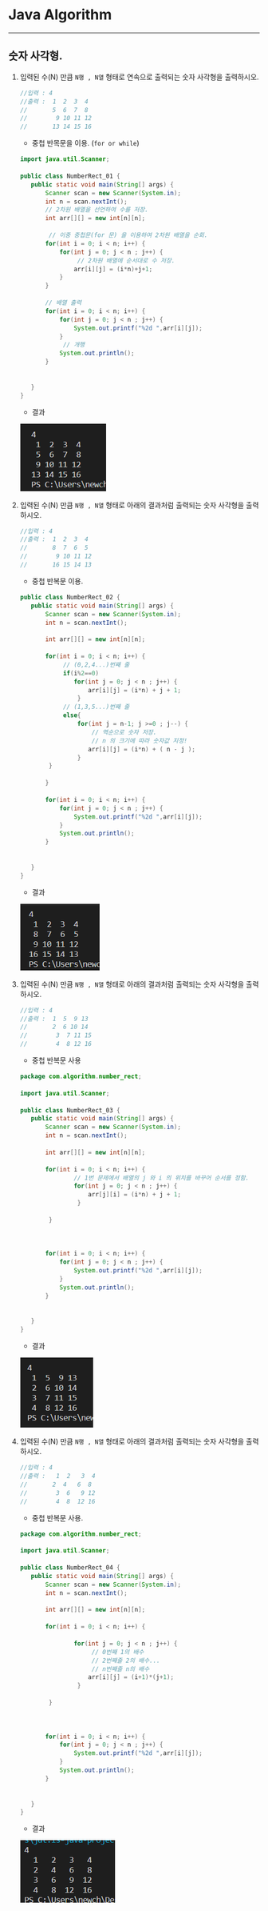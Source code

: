 # Java Algorithm

---

## 숫자 사각형.

1. 입력된 수(N) 만큼 `N행 , N열` 형태로 연속으로 출력되는 숫자 사각형을 출력하시오.

     ```java
     //입력 : 4
     //출력 :  1  2  3  4
     //	      5  6  7  8
     //        9 10 11 12
     //       13 14 15 16    
     ```

     * 중첩 반목문을 이용. (`for or while`)

     ```java
     import java.util.Scanner;
     
     public class NumberRect_01 {
     	public static void main(String[] args) {
     		Scanner scan = new Scanner(System.in);
     		int n = scan.nextInt();
     		// 2차원 배열을 선언하여 수를 저장.
     		int arr[][] = new int[n][n];
     		
             // 이중 중첩문(for 문) 을 이용하여 2차원 배열을 순회.
     		for(int i = 0; i < n; i++) {
     			for(int j = 0; j < n ; j++) {
                     // 2차원 배열에 순서대로 수 저장.
     				arr[i][j] = (i*n)+j+1;
     			}
     		}
             
     		// 배열 출력
     		for(int i = 0; i < n; i++) {
     			for(int j = 0; j < n ; j++) {
     				System.out.printf("%2d ",arr[i][j]);
     			}
                 // 개행
     			System.out.println();
     		}
     		
     		
     	}
     }
     ```

     * 결과

     ![image-20200325233236067](NumberRect.assets/image-20200325233236067.png)

2. 입력된 수(N) 만큼 `N행 , N열` 형태로 아래의 결과처럼 출력되는 숫자 사각형을 출력하시오.

     ```java
     //입력 : 4
     //출력 :  1  2  3  4
     //	      8  7  6  5
     //        9 10 11 12
     //       16 15 14 13    
     ```

     * 중첩 반복문 이용.

     ```java
     public class NumberRect_02 {
     	public static void main(String[] args) {
     		Scanner scan = new Scanner(System.in);
     		int n = scan.nextInt();
     		
     		int arr[][] = new int[n][n];
     		
     		for(int i = 0; i < n; i++) {
                 // (0,2,4...)번째 줄
                 if(i%2==0)
     			    for(int j = 0; j < n ; j++) {
     				    arr[i][j] = (i*n) + j + 1;
                     }
                 // (1,3,5...)번째 줄
                 else{
                     for(int j = n-1; j >=0 ; j--) {
                         // 역순으로 숫자 저장.
                         // n 의 크기에 따라 숫자값 지정!
     				    arr[i][j] = (i*n) + ( n - j );
                     }
             }
                 
     		}
     		
     		for(int i = 0; i < n; i++) {
     			for(int j = 0; j < n ; j++) {
     				System.out.printf("%2d ",arr[i][j]);
     			}
     			System.out.println();
     		}
     		
     		
     	}
     }
     ```

     * 결과

     ![image-20200325233212748](NumberRect.assets/image-20200325233212748.png)

3. 입력된 수(N) 만큼 `N행 , N열` 형태로 아래의 결과처럼 출력되는 숫자 사각형을 출력하시오.

     ```java
     //입력 : 4
     //출력 :  1  5  9 13
     //	      2  6 10 14
     //        3  7 11 15
     //        4  8 12 16  
     ```

     * 중첩 반복문 사용

     ```java
     package com.algorithm.number_rect;
     
     import java.util.Scanner;
     
     public class NumberRect_03 {
     	public static void main(String[] args) {
     		Scanner scan = new Scanner(System.in);
     		int n = scan.nextInt();
     		
     		int arr[][] = new int[n][n];
     		
     		for(int i = 0; i < n; i++) {
              		// 1번 문제에서 배열의 j 와 i 의 위치를 바꾸어 순서를 정함.  
     			    for(int j = 0; j < n ; j++) {
     				    arr[j][i] = (i*n) + j + 1;
                     }           
                     
             }
                 
     		
     		
     		for(int i = 0; i < n; i++) {
     			for(int j = 0; j < n ; j++) {
     				System.out.printf("%2d ",arr[i][j]);
     			}
     			System.out.println();
     		}
     		
     		
     	}
     }
     
     ```

     * 결과

     ![image-20200325233150303](NumberRect.assets/image-20200325233150303.png)

4. 입력된 수(N) 만큼 `N행 , N열` 형태로 아래의 결과처럼 출력되는 숫자 사각형을 출력하시오.

     ```java
     //입력 : 4
     //출력 :   1  2   3  4
     //	      2  4   6  8
     //        3  6   9 12
     //        4  8  12 16  
     ```

     * 중첩 반복문 사용.

     ```java
     package com.algorithm.number_rect;
     
     import java.util.Scanner;
     
     public class NumberRect_04 {
     	public static void main(String[] args) {
     		Scanner scan = new Scanner(System.in);
     		int n = scan.nextInt();
     		
     		int arr[][] = new int[n][n];
     		
     		for(int i = 0; i < n; i++) {
                
     			    for(int j = 0; j < n ; j++) {
                         // 0번째 1의 배수 
                         // 2번째줄 2의 배수...
                         // n번째줄 n의 배수
     				    arr[i][j] = (i+1)*(j+1);
                     }           
                     
             }
                 
     		
     		
     		for(int i = 0; i < n; i++) {
     			for(int j = 0; j < n ; j++) {
     				System.out.printf("%2d ",arr[i][j]);
     			}
     			System.out.println();
     		}
     		
     		
     	}
     }
     
     ```

     * 결과
     
     ![image-20200325233048324](NumberRect.assets/image-20200325233048324.png)